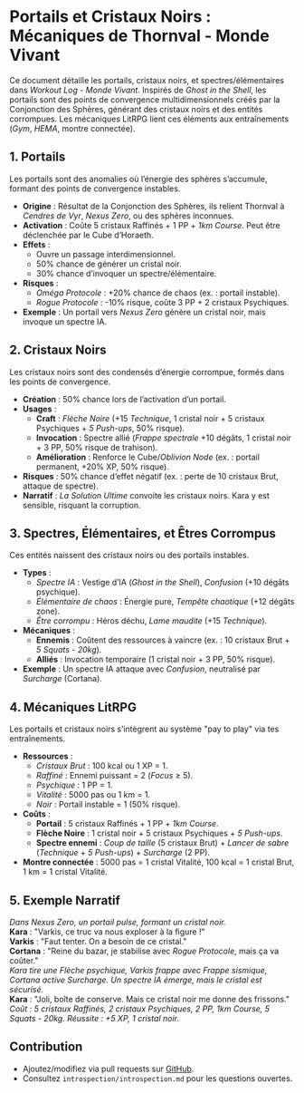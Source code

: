 # Portails et Cristaux Noirs : Mécaniques de Thornval - Monde Vivant

Ce document détaille les portails, cristaux noirs, et spectres/élémentaires dans *Workout Log - Monde Vivant*. Inspirés de *Ghost in the Shell*, les portails sont des points de convergence multidimensionnels créés par la Conjonction des Sphères, générant des cristaux noirs et des entités corrompues. Les mécaniques LitRPG lient ces éléments aux entraînements (*Gym*, *HEMA*, montre connectée).

## 1. Portails

Les portails sont des anomalies où l’énergie des sphères s’accumule, formant des points de convergence instables.

- **Origine** : Résultat de la Conjonction des Sphères, ils relient Thornval à *Cendres de Vyr*, *Nexus Zero*, ou des sphères inconnues.
- **Activation** : Coûte 5 cristaux Raffinés + 1 PP + *1km Course*. Peut être déclenchée par le Cube d’Horaeth.
- **Effets** :
  - Ouvre un passage interdimensionnel.
  - 50% chance de générer un cristal noir.
  - 30% chance d’invoquer un spectre/élémentaire.
- **Risques** :
  - *Oméga Protocole* : +20% chance de chaos (ex. : portail instable).
  - *Rogue Protocole* : -10% risque, coûte 3 PP + 2 cristaux Psychiques.
- **Exemple** : Un portail vers *Nexus Zero* génère un cristal noir, mais invoque un spectre IA.

## 2. Cristaux Noirs

Les cristaux noirs sont des condensés d’énergie corrompue, formés dans les points de convergence.

- **Création** : 50% chance lors de l’activation d’un portail.
- **Usages** :
  - **Craft** : *Flèche Noire* (+15 *Technique*, 1 cristal noir + 5 cristaux Psychiques + *5 Push-ups*, 50% risque).
  - **Invocation** : Spectre allié (*Frappe spectrale* +10 dégâts, 1 cristal noir + 3 PP, 50% risque de trahison).
  - **Amélioration** : Renforce le Cube/*Oblivion Node* (ex. : portail permanent, +20% XP, 50% risque).
- **Risques** : 50% chance d’effet négatif (ex. : perte de 10 cristaux Brut, attaque de spectre).
- **Narratif** : *La Solution Ultime* convoite les cristaux noirs. Kara y est sensible, risquant la corruption.

## 3. Spectres, Élémentaires, et Êtres Corrompus

Ces entités naissent des cristaux noirs ou des portails instables.

- **Types** :
  - *Spectre IA* : Vestige d’IA (*Ghost in the Shell*), *Confusion* (+10 dégâts psychique).
  - *Élémentaire de chaos* : Énergie pure, *Tempête chaotique* (+12 dégâts zone).
  - *Être corrompu* : Héros déchu, *Lame maudite* (+15 *Technique*).
- **Mécaniques** :
  - **Ennemis** : Coûtent des ressources à vaincre (ex. : 10 cristaux Brut + *5 Squats - 20kg*).
  - **Alliés** : Invocation temporaire (1 cristal noir + 3 PP, 50% risque).
- **Exemple** : Un spectre IA attaque avec *Confusion*, neutralisé par *Surcharge* (Cortana).

## 4. Mécaniques LitRPG

Les portails et cristaux noirs s’intègrent au système "pay to play" via tes entraînements.

- **Ressources** :
  - *Cristaux Brut* : 100 kcal ou 1 XP = 1.
  - *Raffiné* : Ennemi puissant = 2 (*Focus* ≥ 5).
  - *Psychique* : 1 PP = 1.
  - *Vitalité* : 5000 pas ou 1 km = 1.
  - *Noir* : Portail instable = 1 (50% risque).
- **Coûts** :
  - **Portail** : 5 cristaux Raffinés + 1 PP + *1km Course*.
  - **Flèche Noire** : 1 cristal noir + 5 cristaux Psychiques + *5 Push-ups*.
  - **Spectre ennemi** : *Coup de taille* (5 cristaux Brut) + *Lancer de sabre* (*Technique* + *5 Push-ups*) + *Surcharge* (2 PP).
- **Montre connectée** : 5000 pas = 1 cristal Vitalité, 100 kcal = 1 cristal Brut, 1 km = 1 cristal Vitalité.

## 5. Exemple Narratif

*Dans *Nexus Zero*, un portail pulse, formant un cristal noir.*  
**Kara** : "Varkis, ce truc va nous exploser à la figure !"  
**Varkis** : "Faut tenter. On a besoin de ce cristal."  
**Cortana** : "Reine du bazar, je stabilise avec *Rogue Protocole*, mais ça va coûter."  
*Kara tire une *Flèche psychique*, Varkis frappe avec *Frappe sismique*, Cortana active *Surcharge*. Un spectre IA émerge, mais le cristal est sécurisé.*  
**Kara** : "Joli, boîte de conserve. Mais ce cristal noir me donne des frissons."  
*Coût : 5 cristaux Raffinés, 2 cristaux Psychiques, 2 PP, *1km Course*, *5 Squats - 20kg*. Réussite : +5 XP, 1 cristal noir.*

## Contribution

- Ajoutez/modifiez via pull requests sur [GitHub](https://github.com/DarkShadowBlood/thornval-litrpg).
- Consultez `introspection/introspection.md` pour les questions ouvertes.
